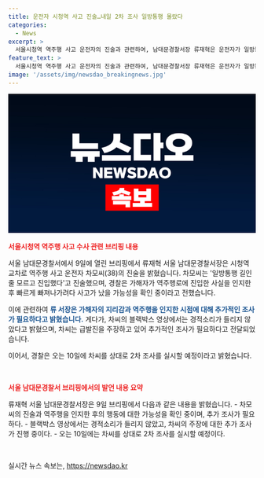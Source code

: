 ```yaml
---
title: 운전자 시청역 사고 진술…내일 2차 조사 일방통행 몰랐다
categories:
  - News
excerpt: >
  서울시청역 역주행 사고 운전자의 진술과 관련하여, 남대문경찰서장 류재혁은 운전자가 일방통행 길로 착각하고 진입한 것으로 밝혔다. 그는 우리가 확보한 블랙박스 영상에서 경적 소리가 들리지 않는다고 언급했으며, 운전자는 급발진 주장과 차량 상태 이상 주장을 하고 있다. 차씨의 2차 조사는 오는 10일에 예정되어 있다.
feature_text: >
  서울시청역 역주행 사고 운전자의 진술과 관련하여, 남대문경찰서장 류재혁은 운전자가 일방통행 길로 착각하고 진입한 것으로 밝혔다. 그는 우리가 확보한 블랙박스 영상에서 경적 소리가 들리지 않는다고 언급했으며, 운전자는 급발진 주장과 차량 상태 이상 주장을 하고 있다. 차씨의 2차 조사는 오는 10일에 예정되어 있다.
image: '/assets/img/newsdao_breakingnews.jpg'
---
```


<p><img src="/assets/img/newsdao_breakingnews.jpg" alt="implanttips 속보" /></p>

<p><b><span style="color: #ee2323;">서울시청역 역주행 사고 수사 관련 브리핑 내용</span></b></p>

<p>서울 남대문경찰서에서 9일에 열린 브리핑에서 류재혁 서울 남대문경찰서장은 시청역 교차로 역주행 사고 운전자 차모씨(38)의 진술을 밝혔습니다. 차모씨는 '일방통행 길인 줄 모르고 진입했다'고 진술했으며, 경찰은 가해자가 역주행로에 진입한 사실을 인지한 후 빠르게 빠져나가려다 사고가 났을 가능성을 확인 중이라고 전했습니다.</p>

<p>이에 관련하여 <b><span style="color: #1a5490;">류 서장은 가해자의 지리감과 역주행을 인지한 시점에 대해 추가적인 조사가 필요하다고 밝혔습니다.</span></b> 게다가, 차씨의 블랙박스 영상에서는 경적소리가 들리지 않았다고 밝혔으며, 차씨는 급발진을 주장하고 있어 추가적인 조사가 필요하다고 전달되었습니다.</p>

<p>이어서, 경찰은 오는 10일에 차씨를 상대로 2차 조사를 실시할 예정이라고 밝혔습니다.</p>

<p data-ke-size="size16">&nbsp;</p>

<p><b><span style="color: #ee2323;">서울 남대문경찰서 브리핑에서의 발언 내용 요약</span></b></p>

<p>류재혁 서울 남대문경찰서장은 9일 브리핑에서 다음과 같은 내용을 밝혔습니다.
- 차모씨의 진술과 역주행을 인지한 후의 행동에 대한 가능성을 확인 중이며, 추가 조사가 필요하다.
- 블랙박스 영상에서는 경적소리가 들리지 않았고, 차씨의 주장에 대한 추가 조사가 진행 중이다.
- 오는 10일에는 차씨를 상대로 2차 조사를 실시할 예정이다.</p>

<p data-ke-size="size16">&nbsp;</p>
실시간 뉴스 속보는, <a href="https://newsdao.kr" rel="dofollow">https://newsdao.kr</a>


